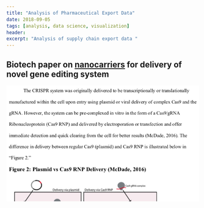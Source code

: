 ```yaml
---
title: "Analysis of Pharmaceutical Export Data"
date: 2018-09-05
tags: [analysis, data science, visualization]
header:
excerpt: "Analysis of supply chain export data "
---
```


## Biotech paper on [nanocarriers](https://en.wikipedia.org/wiki/Nanocarriers) for delivery of novel gene editing system

[<img src="/images/NC.jpg">](https://github.com/cmflynn13/writing_samples/blob/master/Nanocarriers.pdf)
